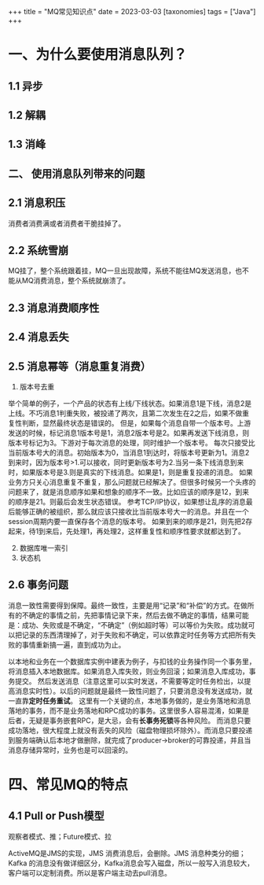 +++
title = "MQ常见知识点"
date = 2023-03-03
[taxonomies]
  tags = ["Java"]
+++

# 一、为什么要使用消息队列？

## 1.1 异步

## 1.2 解耦

## 1.3 消峰

## 二、 使用消息队列带来的问题

## 2.1 消息积压

消费者消费满或者消费者干脆挂掉了。

## 2.2 系统雪崩

MQ挂了，整个系统跟着挂，MQ一旦出现故障，系统不能往MQ发送消息，也不能从MQ消费消息，整个系统就崩溃了。

## 2.3 消息消费顺序性

## 2.4 消息丢失

## 2.5 消息幂等（消息重复消费）

1. 版本号去重

举个简单的例子，一个产品的状态有上线/下线状态。如果消息1是下线，消息2是上线。不巧消息1判重失败，被投递了两次，且第二次发生在2之后，如果不做重复性判断，显然最终状态是错误的。 但是，如果每个消息自带一个版本号。上游发送的时候，标记消息1版本号是1，消息2版本号是2。如果再发送下线消息，则版本号标记为3。下游对于每次消息的处理，同时维护一个版本号。 每次只接受比当前版本号大的消息。初始版本为0，当消息1到达时，将版本号更新为1。消息2到来时，因为版本号>1.可以接收，同时更新版本号为2.当另一条下线消息到来时，如果版本号是3.则是真实的下线消息。如果是1，则是重复投递的消息。 如果业务方只关心消息重复不重复，那么问题就已经解决了。但很多时候另一个头疼的问题来了，就是消息顺序如果和想象的顺序不一致。比如应该的顺序是12，到来的顺序是21。则最后会发生状态错误。 参考TCP/IP协议，如果想让乱序的消息最后能够正确的被组织，那么就应该只接收比当前版本号大一的消息。并且在一个session周期内要一直保存各个消息的版本号。 如果到来的顺序是21，则先把2存起来，待1到来后，先处理1，再处理2，这样重复性和顺序性要求就都达到了。

2. 数据库唯一索引
3. 状态机

## 2.6 事务问题

消息一致性需要得到保障。最终一致性，主要是用“记录”和“补偿”的方式。在做所有的不确定的事情之前，先把事情记录下来，然后去做不确定的事情，结果可能是：成功、失败或是不确定，“不确定”（例如超时等）可以等价为失败。成功就可以把记录的东西清理掉了，对于失败和不确定，可以依靠定时任务等方式把所有失败的事情重新搞一遍，直到成功为止。

以本地和业务在一个数据库实例中建表为例子，与扣钱的业务操作同一个事务里，将消息插入本地数据库。如果消息入库失败，则业务回滚；如果消息入库成功，事务提交。 然后发送消息（注意这里可以实时发送，不需要等定时任务检出，以提高消息实时性）。以后的问题就是最终一致性问题了，只要消息没有发送成功，就一直靠**定时任务重试**。 这里有一个关键的点，本地事务做的，是业务落地和消息落地的事务，而不是业务落地和RPC成功的事务。这里很多人容易混淆，如果是后者，无疑是事务嵌套RPC，是大忌，会有**长事务死锁**等各种风险。 而消息只要成功落地，很大程度上就没有丢失的风险（磁盘物理损坏除外）。而消息只要投递到服务端确认后本地才做删除，就完成了producer->broker的可靠投递，并且当消息存储异常时，业务也是可以回滚的。

# 四、常见MQ的特点

## 4.1 Pull or Push模型

观察者模式、推；Future模式、拉

ActiveMQ是JMS的实现，JMS 消费消息后，会删除。JMS 消息种类分的细；Kafka 的消息没有做详细区分，Kafka消息会写入磁盘，所以一般写入消息较大，客户端可以定制消费。所以是客户端主动去pull消息。



